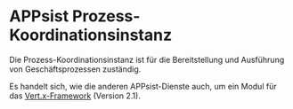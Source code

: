 # APPsist Prozess-Koordinationsinstanz

Die Prozess-Koordinationsinstanz ist für die Bereitstellung und Ausführung von Geschäftsprozessen zuständig.

Es handelt sich, wie die anderen APPsist-Dienste auch, um ein Modul für das [Vert.x-Framework](http://vertx.io/vertx2/) (Version 2.1).
